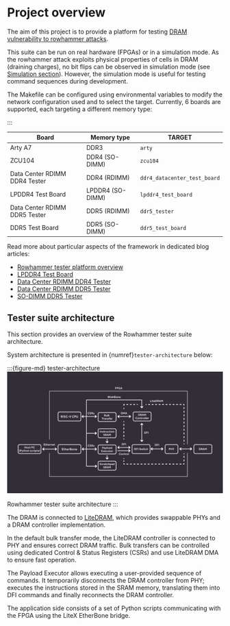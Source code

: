 # Project overview

The aim of this project is to provide a platform for testing [DRAM vulnerability to rowhammer attacks](https://users.ece.cmu.edu/~yoonguk/papers/kim-isca14.pdf).

This suite can be run on real hardware (FPGAs) or in a simulation mode.
As the rowhammer attack exploits physical properties of cells in DRAM (draining charges), no bit flips can be observed in simulation mode (see [Simulation section](#simulation)).
However, the simulation mode is useful for testing command sequences during development.

The Makefile can be configured using environmental variables to modify the network configuration used and to select the target.
Currently, 6 boards are supported, each targeting a different memory type:

:::

| Board                         | Memory type      | TARGET                       |
|-------------------------------|------------------|------------------------------|
| Arty A7                       | DDR3             | `arty`                       |
| ZCU104                        | DDR4 (SO-DIMM)   | `zcu104`                     |
| Data Center RDIMM DDR4 Tester | DDR4 (RDIMM)     | `ddr4_datacenter_test_board` |
| LPDDR4 Test Board             | LPDDR4 (SO-DIMM) | `lpddr4_test_board`          |
| Data Center RDIMM DDR5 Tester | DDR5 (RDIMM)     | `ddr5_tester`                |
| DDR5 Test Board               | DDR5 (SO-DIMM)   | `ddr5_test_board`            |

Read more about particular aspects of the framework in dedicated blog articles:

* [Rowhammer tester platform overview](https://antmicro.com/blog/2021/08/open-source-ddr-test-framework-for-rowhammer/)
* [LPDDR4 Test Board](https://antmicro.com/blog/2021/04/lpddr4-test-platform/)
* [Data Center RDIMM DDR4 Tester](https://antmicro.com/blog/2021/12/open-source-data-center-rowhammer-tester/)
* [Data Center RDIMM DDR5 Tester](https://antmicro.com/blog/2023/07/open-source-data-center-rdimm-ddr5-tester-for-memory-vulnerability-research/)
* [SO-DIMM DDR5 Tester](https://antmicro.com/blog/2024/02/versatile-so-dimm-lpddr5-rowhammer-testing-platform/)

## Tester suite architecture

This section provides an overview of the Rowhammer tester suite architecture.

System architecture is presented in {numref}`tester-architecture` below:

:::{figure-md} tester-architecture
![Rowhammer tester architecture](images/architecture.png)

Rowhammer tester suite architecture
:::

The DRAM is connected to [LiteDRAM](https://github.com/enjoy-digital/litedram), which provides swappable PHYs and a DRAM controller implementation.

In the default bulk transfer mode, the LiteDRAM controller is connected to PHY and ensures correct DRAM traffic.
Bulk transfers can be controlled using dedicated Control & Status Registers (CSRs) and use LiteDRAM DMA to ensure fast operation.

The Payload Executor allows executing a user-provided sequence of commands.
It temporarily disconnects the DRAM controller from PHY; executes the instructions stored in the SRAM memory, translating them into DFI commands and finally reconnects the DRAM controller.

The application side consists of a set of Python scripts communicating with the FPGA using the LiteX EtherBone bridge.

